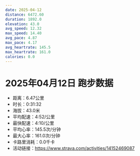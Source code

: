 ```yaml
---
date: 2025-04-12
distance: 6472.60
duration: 1892.0
elevation: 43.0
avg_speed: 12.32
max_speed: 14.40
avg_pace: 4.87
max_pace: 4.17
avg_heartrate: 145.5
max_heartrate: 161.0
calories: 0.0
---
```


# 2025年04月12日 跑步数据

- 距离：6.47公里
- 时长：0:31:32
- 海拔：43.0米
- 平均配速：4:52/公里
- 最快配速：4:10/公里
- 平均心率：145.5次/分钟
- 最大心率：161.0次/分钟
- 卡路里消耗：0.0千卡
- 活动链接：https://www.strava.com/activities/14152469087
